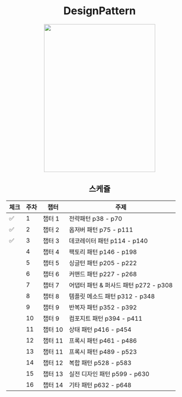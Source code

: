 <div align=center>

# DesignPattern

<img src="https://user-images.githubusercontent.com/44316546/197382582-dbcd4fa4-1133-419d-813d-75d0135373a6.jpg" height="400" width="300" align-item="center">

## 스케쥴

| 체크  | 주차  | 챕터    | 주제                          |
|-----|-----|-------|-----------------------------|
| ✅   | 1   | 챕터 1  | 전략패턴 p38 - p70              |
| ✅   | 2   | 챕터 2  | 옵저버 패턴 p75 - p111           |
| ✅   | 3   | 챕터 3  | 데코레이터 패턴 p114 - p140        |
|     | 4   | 챕터 4  | 팩토리 패턴 p146 - p198          |
|     | 5   | 챕터 5  | 싱글턴 패턴 p205 - p222          |
|     | 6   | 챕터 6  | 커맨드 패턴 p227 - p268          |
|     | 7   | 챕터 7  | 어댑터 패턴 & 퍼사드 패턴 p272 - p308 |
|     | 8   | 챕터 8  | 템플릿 메소드 패턴 p312 - p348      |
|     | 9   | 챕터 9  | 반복자 패턴 p352 - p392          |
|     | 10  | 챕터 9  | 컴포지트 패턴 p394 - p411         |
|     | 11  | 챕터 10 | 상태 패턴 p416 - p454           |
|     | 12  | 챕터 11 | 프록시 패턴 p461 - p486          |
|     | 13  | 챕터 11 | 프록시 패턴 p489 - p523          |
|     | 14  | 챕터 12 | 복합 패턴 p528 - p583           |
|     | 15  | 챕터 13 | 실전 디자인 패턴 p599 - p630       |
|     | 16  | 챕터 14 | 기타 패턴 p632 - p648           |

</div>
